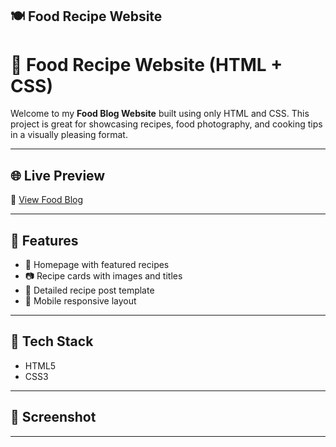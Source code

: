 ## 🍽️ Food Recipe Website

# 🍲 Food Recipe Website (HTML + CSS)

Welcome to my **Food Blog Website** built using only HTML and CSS. This project is great for showcasing recipes, food photography, and cooking tips in a visually pleasing format.

---

## 🌐 Live Preview

🔗 [View Food Blog](https://sp4912.github.io/foodrecipe/)

---

## 🎯 Features

- 🧁 Homepage with featured recipes
- 📷 Recipe cards with images and titles
- 📝 Detailed recipe post template
- 📱 Mobile responsive layout

---

## 🧰 Tech Stack

- HTML5
- CSS3

---

## 📸 Screenshot



---
